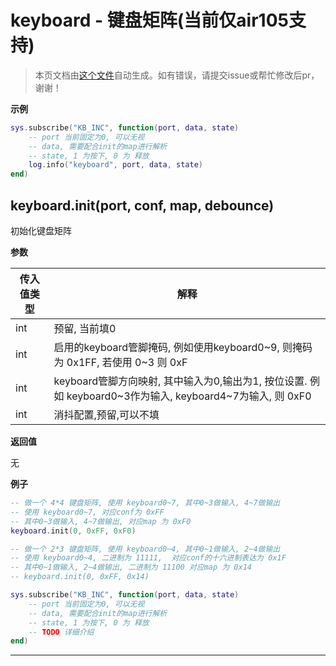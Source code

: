 # keyboard - 键盘矩阵(当前仅air105支持)

> 本页文档由[这个文件](https://gitee.com/openLuat/LuatOS/tree/master/luat/modules/luat_lib_keyboard.c)自动生成。如有错误，请提交issue或帮忙修改后pr，谢谢！

**示例**

```lua
sys.subscribe("KB_INC", function(port, data, state)
    -- port 当前固定为0, 可以无视
    -- data, 需要配合init的map进行解析
    -- state, 1 为按下, 0 为 释放
    log.info("keyboard", port, data, state)
end)

```

## keyboard.init(port, conf, map, debounce)

初始化键盘矩阵

**参数**

|传入值类型|解释|
|-|-|
|int|预留, 当前填0|
|int|启用的keyboard管脚掩码, 例如使用keyboard0~9, 则掩码为 0x1FF, 若使用 0~3 则 0xF|
|int|keyboard管脚方向映射, 其中输入为0,输出为1, 按位设置.  例如 keyboard0~3作为输入, keyboard4~7为输入, 则 0xF0|
|int|消抖配置,预留,可以不填|

**返回值**

无

**例子**

```lua
-- 做一个 4*4 键盘矩阵, 使用 keyboard0~7, 其中0~3做输入, 4~7做输出
-- 使用 keyboard0~7, 对应conf为 0xFF
-- 其中0~3做输入, 4~7做输出, 对应map 为 0xF0
keyboard.init(0, 0xFF, 0xF0)

-- 做一个 2*3 键盘矩阵, 使用 keyboard0~4, 其中0~1做输入, 2~4做输出
-- 使用 keyboard0~4, 二进制为 11111,  对应conf的十六进制表达为 0x1F
-- 其中0~1做输入, 2~4做输出, 二进制为 11100 对应map 为 0x14
-- keyboard.init(0, 0xFF, 0x14)

sys.subscribe("KB_INC", function(port, data, state)
    -- port 当前固定为0, 可以无视
    -- data, 需要配合init的map进行解析
    -- state, 1 为按下, 0 为 释放
    -- TODO 详细介绍
end)

```

---

